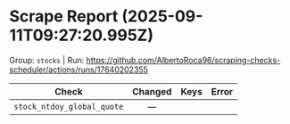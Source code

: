# Scrape Report (2025-09-11T09:27:20.995Z)

Group: `stocks`  |  Run: https://github.com/AlbertoRoca96/scraping-checks-scheduler/actions/runs/17640202355

| Check | Changed | Keys | Error |
|---|:---:|:--|:--|
| `stock_ntdoy_global_quote` | — |  |  |
